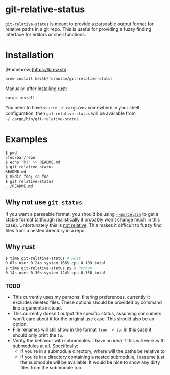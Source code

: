# git-relative-status

`git-relative-status` is meant to provide a parseable output format for
relative paths in a git repo. This is useful for providing a fuzzy
finding interface for editors or shell functions.

# Installation

[Homebrew][https://brew.sh]:

```sh
brew install keith/formulae/git-relative-status
```

Manually, after [installing rust](https://rustup.rs/):

```sh
cargo install
```

You need to have `source ~/.cargo/env` somewhere in your shell
configuration, then `git-relative-status` will be available from
`~/.cargo/bin/git-relative-status`.

# Examples

```sh
$ pwd
/foo/bar/repo
$ echo "hi" >> README.md
$ git relative-status
README.md
$ mkdir foo; cd foo
$ git relative-status
../README.md
```

## Why not use `git status`

If you want a parseable format, you should be using
[`--porcelain`](https://git-scm.com/book/en/v2/Git-Internals-Plumbing-and-Porcelain)
to get a stable format (although realistically it probably won't change
much in this case). Unfortunately this is [not
relative](https://git-scm.com/docs/git-status#_porcelain_format_version_1).
This makes it difficult to fuzzy find files from a nested directory in a
repo.

## Why rust

```sh
$ time git-relative-status # Rust
0.07s user 0.24s system 166% cpu 0.189 total
$ time git-relative-status.py # Python
0.14s user 0.30s system 124% cpu 0.358 total
```

### TODO

- This currently uses my personal filtering preferences, currently it
  excludes deleted files. These options should be provided by command
  line arguments instead.
- This currently doesn't output the specific status, assuming consumers
  won't care about it for the original use case. This should also be an
  option.
- File renames will still show in the format `from -> to`. In this case
  it should only print the `to`.
- Verify the behavior with submodules. I have no idea if this will work
  with submodules at all. Specifically:
  - If you're in a submodule directory, where will the paths be relative
    to
  - If you're in a directory containing a nested submodule, I assume
    just the submodule will be available. It would be nice to show any
    dirty files from the submodule too.
